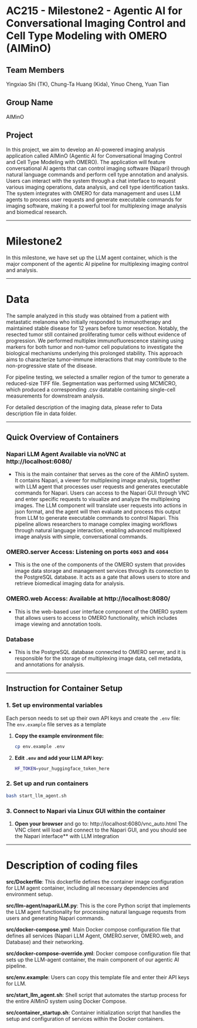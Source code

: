 # AC215 - Milestone2 - Agentic AI for Conversational Imaging Control and Cell Type Modeling with OMERO (AIMinO)

## Team Members
Yingxiao Shi (TK), Chung-Ta Huang (Kida), Yinuo Cheng, Yuan Tian

## Group Name
AIMinO

## Project
In this project, we aim to develop an AI-powered imaging analysis application called AIMinO (Agentic AI for Conversational Imaging Control and Cell Type Modeling with OMERO). The application will feature conversational AI agents that can control imaging software (Napari) through natural language commands and perform cell type annotation and analysis. Users can interact with the system through a chat interface to request various imaging operations, data analysis, and cell type identification tasks. The system integrates with OMERO for data management and uses LLM agents to process user requests and generate executable commands for imaging software, making it a powerful tool for multiplexing image analysis and biomedical research.

---

# Milestone2 
In this milestone, we have set up the LLM agent container, which is the major component of the agentic AI pipeline for multiplexing imaging control and analysis. 

---

# Data
The sample analyzed in this study was obtained from a patient with metastatic melanoma who initially responded to immunotherapy and maintained stable disease for 12 years before tumor resection. Notably, the resected tumor still contained proliferating tumor cells without evidence of progression. We performed multiplex immunofluorescence staining using markers for both tumor and non-tumor cell populations to investigate the biological mechanisms underlying this prolonged stability. This approach aims to characterize tumor–immune interactions that may contribute to the non-progressive state of the disease.

For pipeline testing, we selected a smaller region of the tumor to generate a reduced-size TIFF file. Segmentation was performed using MCMICRO, which produced a corresponding .csv datatable containing single-cell measurements for downstream analysis.

For detailed description of the imaging data, please refer to Data description file in data folder.

---

## Quick Overview of Containers 

### **Napari LLM Agent**  Available via noVNC at http://localhost:6080/
- This is the main container that serves as the core of the AIMinO system. It contains Napari, a viewer for multiplexing image analysis, together with LLM agent that processes user requests and generates executable commands for Napari. Users can access to the Napari GUI through VNC and enter specific requests to visualize and analyze the multiplexing images. The LLM component will translate user requests into actions in json format, and the agent will then evaluate and process this output from LLM to generate executable commands to control Napari. This pipeline allows researchers to manage complex imaging workflows through natural language interaction, enabling advanced multiplexed image analysis with simple, conversational commands.

### **OMERO.server** Access: Listening on ports `4063` and `4064`
- This is the one of the components of the OMERO system that provides image data storage and management services through its connection to the PostgreSQL database. It acts as a gate that allows users to store and retrieve biomedical imaging data for analysis. 

### **OMERO.web**  Access: Available at http://localhost:8080/
- This is the web-based user interface component of the OMERO system that allows users to access to OMERO functionality, which includes image viewing and annotation tools. 

### **Database**
- This is the PostgreSQL database connected to OMERO server, and it is responsible for the storage of multiplexing image data, cell metadata, and annotations for analysis. 

---

##  Instruction for Container Setup

### 1. Set up environmental variables

Each person needs to set up their own API keys and create the `.env` file:
The `env.example` file serves as a template 

1. **Copy the example environment file:**
   ```bash
   cp env.example .env
   ```

2. **Edit `.env` and add your LLM API key:**
   ```bash
   HF_TOKEN=your_huggingface_token_here
   ```


### 2. Set up and run containers

```bash
bash start_llm_agent.sh
```


### 3. Connect to Napari via Linux GUI within the container

1. **Open your browser** and go to: http://localhost:6080/vnc_auto.html
The VNC client will load and connect to the Napari GUI, and you should see the Napari interface** with LLM integration



---

# Description of coding files

**src/Dockerfile**: This dockerfile defines the container image configuration for LLM agent container, including all necessary dependencies and environment setup.

**src/llm-agent/napariLLM.py**: This is the core Python script that implements the LLM agent functionality for processing natural language requests from users and generating Napari commands.

**src/docker-compose.yml**: Main Docker compose configuration file that defines all services (Napari LLM Agent, OMERO.server, OMERO.web, and Database) and their networking.

**src/docker-compose-override.yml**: Docker compose configuration file that sets up the LLM-agent container, the main component of our agentic AI pipeline.

**src/env.example**: Users can copy this template file and enter their API keys for LLM.

**src/start_llm_agent.sh**: Shell script that automates the startup process for the entire AIMinO system using Docker Compose.

**src/container_startup.sh**: Container initialization script that handles the setup and configuration of services within the Docker containers.

